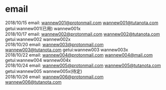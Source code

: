 # email

2018/10/15 email: wannew001@protonmail.com  wannew001@tutanota.com  getui:wannew001(已用) wannew001x  
2018/10/17 email: wannew002@protonmail.com  wannew002@tutanota.com  getui:wannew002 wannew002x  
2018/10/20 email: wannew003@protonmail.com  wannew003@tutanota.com  getui:wannew003 wannew003x  
2018/10/22 email: wannew004@protonmail.com  wannew004@mail.com  getui:wannew004 wannew004x  
2018/10/24 email: wannew005@protonmail.com  wannew005@tutanota.com  getui:wannew005 wannew005x(待定)   
2018/10/26 email: wannew006@protonmail.com  wannew006@tutanota.com 

